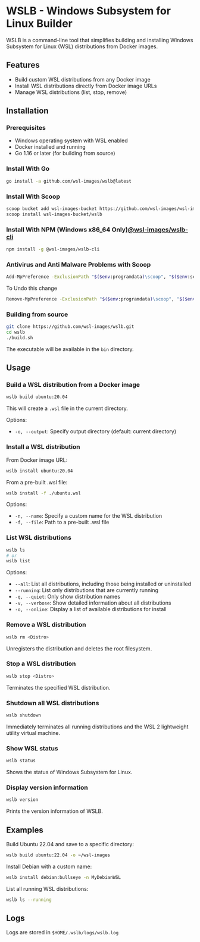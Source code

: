 # WSLB - Windows Subsystem for Linux Builder

WSLB is a command-line tool that simplifies building and installing Windows Subsystem for Linux (WSL) distributions from Docker images.

## Features

- Build custom WSL distributions from any Docker image
- Install WSL distributions directly from Docker image URLs
- Manage WSL distributions (list, stop, remove)

## Installation

### Prerequisites

- Windows operating system with WSL enabled
- Docker installed and running
- Go 1.16 or later (for building from source)


### Install With Go
```bash
go install -a github.com/wsl-images/wslb@latest
```

### Install With Scoop
```bash
scoop bucket add wsl-images-bucket https://github.com/wsl-images/wsl-images-bucket
scoop install wsl-images-bucket/wslb 
```

### Install With NPM (Windows x86_64 Only)[@wsl-images/wslb-cli]("https://www.npmjs.com/package/@wsl-images/wslb-cli")
```bash
npm install -g @wsl-images/wslb-cli
```

### Antivirus and Anti Malware Problems with Scoop
```bash
Add-MpPreference -ExclusionPath "$($env:programdata)\scoop", "$($env:scoop)"
```

To Undo this change
```bash
Remove-MpPreference -ExclusionPath "$($env:programdata)\scoop", "$($env:scoop)"
```

### Building from source

```bash
git clone https://github.com/wsl-images/wslb.git
cd wslb
./build.sh
```

The executable will be available in the `bin` directory.

## Usage

### Build a WSL distribution from a Docker image

```bash
wslb build ubuntu:20.04
```

This will create a `.wsl` file in the current directory.

Options:
- `-o, --output`: Specify output directory (default: current directory)

### Install a WSL distribution

From Docker image URL:

```bash
wslb install ubuntu:20.04
```

From a pre-built .wsl file:

```bash
wslb install -f ./ubuntu.wsl
```

Options:
- `-n, --name`: Specify a custom name for the WSL distribution
- `-f, --file`: Path to a pre-built .wsl file

### List WSL distributions

```bash
wslb ls
# or
wslb list
```

Options:
- `--all`: List all distributions, including those being installed or uninstalled
- `--running`: List only distributions that are currently running
- `-q, --quiet`: Only show distribution names
- `-v, --verbose`: Show detailed information about all distributions
- `-o, --online`: Display a list of available distributions for install

### Remove a WSL distribution

```bash
wslb rm <Distro>
```

Unregisters the distribution and deletes the root filesystem.

### Stop a WSL distribution

```bash
wslb stop <Distro>
```

Terminates the specified WSL distribution.

### Shutdown all WSL distributions

```bash
wslb shutdown
```

Immediately terminates all running distributions and the WSL 2 lightweight utility virtual machine.

### Show WSL status

```bash
wslb status
```

Shows the status of Windows Subsystem for Linux.

### Display version information

```bash
wslb version
```

Prints the version information of WSLB.

## Examples

Build Ubuntu 22.04 and save to a specific directory:

```bash
wslb build ubuntu:22.04 -o ~/wsl-images
```

Install Debian with a custom name:

```bash
wslb install debian:bullseye -n MyDebianWSL
```

List all running WSL distributions:

```bash
wslb ls --running
```

[//]: # (## Configuration)

[//]: # ()
[//]: # (WSLB looks for a configuration file at `$HOME/.wslb/wslb.yaml`, or you can specify a custom config file:)

[//]: # ()
[//]: # (```bash)

[//]: # (wslb --config /path/to/config.yaml build ubuntu:20.04)

[//]: # (```)

## Logs

Logs are stored in `$HOME/.wslb/logs/wslb.log`
